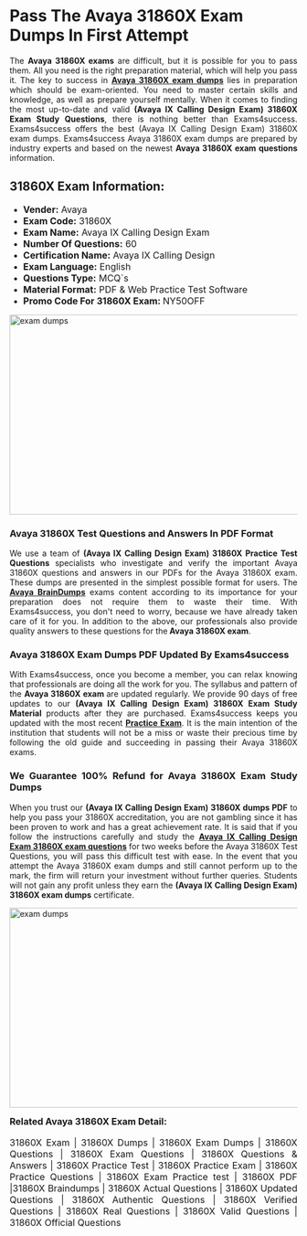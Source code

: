 <h1><strong><strong>Pass The Avaya 31860X Exam Dumps In First Attempt</strong></strong></h1> <p style="text-align:justify">The <strong>Avaya 31860X exams</strong> are difficult, but it is possible for you to pass them. All you need is the right preparation material, which will help you pass it. The key to success in <a href="https://www.exams4success.com/avaya/31860x-pdf-exam-dumps"><strong>Avaya 31860X exam dumps</strong></a> lies in preparation which should be exam-oriented. You need to master certain skills and knowledge, as well as prepare yourself mentally. When it comes to finding the most up-to-date and valid <strong>(Avaya IX Calling Design Exam) 31860X Exam Study Questions</strong>, there is nothing better than Exams4success. Exams4success offers the best (Avaya IX Calling Design Exam) 31860X exam dumps. Exams4success Avaya 31860X exam dumps are prepared by industry experts and based on the newest <strong>Avaya 31860X exam questions</strong> information.</p> <h2><strong><strong>31860X Exam Information:</strong></strong></h2> <ul> <li><span style="font-size:16px"><strong>Vender:</strong> Avaya</span></li> <li><span style="font-size:16px"><strong>Exam Code:</strong> 31860X</span></li> <li><span style="font-size:16px"><strong>Exam Name:</strong> Avaya IX Calling Design Exam</span></li> <li><span style="font-size:16px"><strong>Number Of Questions:</strong> 60</span></li> <li><span style="font-size:16px"><strong>Certification Name:</strong> Avaya IX Calling Design</span></li> <li><span style="font-size:16px"><strong>Exam Language:</strong> English</span></li> <li><span style="font-size:16px"><strong>Questions Type:</strong> MCQ`s</span></li> <li><span style="font-size:16px"><strong>Material Format:</strong> PDF & Web Practice Test Software</span></li> <li><span style="font-size:16px"><strong>Promo Code For 31860X Exam: </strong>NY50OFF</span></li> </ul> <p><a href="https://www.exams4success.com/avaya/31860x-pdf-exam-dumps" rel="no-follow"><img alt="exam dumps" src="https://www.certcollections.com/uploads/content/infrist1.png" style="height:350px; width:750px" /></a></p> <h3><strong>Avaya 31860X Test Questions and Answers In PDF Format</strong></h3> <p style="text-align:justify">We use a team of <strong>(Avaya IX Calling Design Exam) 31860X Practice Test Questions</strong> specialists who investigate and verify the important Avaya 31860X questions and answers in our PDFs for the Avaya 31860X exam. These dumps are presented in the simplest possible format for users. The <a href="https://www.exams4success.com/avaya-exam-dumps"><strong>Avaya BrainDumps</strong></a> exams content according to its importance for your preparation does not require them to waste their time. With Exams4success, you don't need to worry, because we have already taken care of it for you. In addition to the above, our professionals also provide quality answers to these questions for the<strong> Avaya 31860X exam</strong>.</p> <h3><strong> Avaya 31860X Exam Dumps PDF Updated By Exams4success</strong></h3> <p style="text-align:justify">With Exams4success, once you become a member, you can relax knowing that professionals are doing all the work for you. The syllabus and pattern of the <strong>Avaya 31860X exam </strong>are updated regularly. We provide 90 days of free updates to our <strong>(Avaya IX Calling Design Exam) 31860X Exam Study Material</strong> products after they are purchased. Exams4success keeps you updated with the most recent <a href="https://www.exams4success.com/"><strong>Practice Exam</strong></a>. It is the main intention of the institution that students will not be a miss or waste their precious time by following the old guide and succeeding in passing their Avaya 31860X exams.</p> <h3 style="text-align:justify"><strong>We Guarantee 100% Refund for Avaya 31860X Exam Study Dumps</strong></h3> <p style="text-align:justify">When you trust our <strong>(Avaya IX Calling Design Exam) 31860X dumps PDF</strong> to help you pass your 31860X accreditation, you are not gambling since it has been proven to work and has a great achievement rate. It is said that if you follow the instructions carefully and study the <a href="https://www.exams4success.com/avaya/31860x-pdf-exam-dumps"><strong>Avaya IX Calling Design Exam 31860X exam questions</strong></a> for two weeks before the Avaya 31860X Test Questions, you will pass this difficult test with ease. In the event that you attempt the Avaya 31860X exam dumps and still cannot perform up to the mark, the firm will return your investment without further queries. Students will not gain any profit unless they earn the <strong>(Avaya IX Calling Design Exam) 31860X exam dumps</strong> certificate.</p> <p style="text-align:justify"><a href="https://www.exams4success.com/avaya/31860x-pdf-exam-dumps" rel="no-follow"><img alt="exam dumps" src="https://www.certcollections.com/uploads/content/free_demo1.png" style="height:350px; width:750px" /></a></p> <p style="text-align:justify"><span style="font-size:16px"><strong>Related Avaya 31860X Exam Detail:</strong></span><br /> <br /> <span style="font-size:16px">31860X Exam | 31860X Dumps | 31860X Exam Dumps | 31860X Questions | 31860X Exam Questions | 31860X Questions & Answers | 31860X Practice Test | 31860X Practice Exam | 31860X Practice Questions | 31860X Exam Practice test | 31860X PDF |31860X Braindumps | 31860X Actual Questions | 31860X Updated Questions | 31860X Authentic Questions | 31860X Verified Questions | 31860X Real Questions | 31860X Valid Questions | 31860X Official Questions</span></p>
